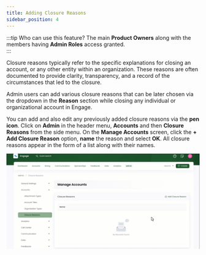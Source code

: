 ```yaml
---
title: Adding Closure Reasons
sidebar_position: 4
---
```


:::tip Who can use this feature?
The main **Product Owners** along with the members having **Admin Roles** access granted.  
:::

Closure reasons typically refer to the specific explanations for closing an account, or any other entity within an organization. These reasons are often documented to provide clarity, transparency, and a record of the circumstances that led to the closure. 

Admin users can add various closure reasons that can be later chosen via the dropdown in the **Reason** section while closing any individual or organizational account in Engage. 

You can add and also edit any previously added closure reasons via the **pen icon**. Click on **Admin** in the header menu, **Accounts** and then **Closure Reasons** from the side menu. On the **Manage Accounts** screen, click the **+ Add Closure Reason** option, **name** the reason and select **OK**. All closure reasons appear in the form of a list along with their names.

![Closure Reasons Gif](./adding-closure-reasons.gif)